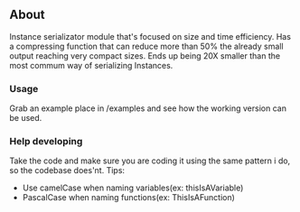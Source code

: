 ## About
Instance serializator module that's focused on size and time efficiency.
Has a compressing function that can reduce more than 50% the already small output reaching very compact sizes.
Ends up being 20X smaller than the most commum way of serializing Instances.

### Usage
Grab an example place in /examples and see how the working version can be used.

### Help developing
Take the code and make sure you are coding it using the same pattern i do, so the codebase does'nt.
Tips:
* Use camelCase when naming variables(ex: thisIsAVariable)
* PascalCase when naming functions(ex: ThisIsAFunction)
